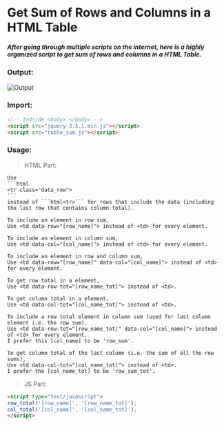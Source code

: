 # Get Sum of Rows and Columns in a HTML Table

##### After going through multiple scripts on the internet, here is a highly organized script to get sum of rows and columns in a HTML Table.

### Output:
<img src="https://github.com/KodingWithKunal/web-dev/blob/master/JQuery_Table_Sum/Result.gif?v=3&s=200" title="" alt="Output">

### Import:
```html
<!-- Indside <body> </body> -->
<script src="jquery-3.5.1.min.js"></script>
<script src="table_sum.js"></script>
```

### Usage:

> HTML Part:

	Use 
	```html
	<tr class="data_row">
	``` 
	instead of ```html<tr>``` for rows that include the data (including the last row that contains column total).

	To include an element in row sum, 
	Use <td data-row="[row_name]"> instead of <td> for every element.

	To include an element in column sum, 
	Use <td data-col="[col_name]"> instead of <td> for every element.

	To include an element in row and column sum, 
	Use <td data-row="[row_name]" data-col="[col_name]"> instead of <td> for every element.

	To get row total in a element,
	Use <td data-row-tot="[row_name_tot]"> instead of <td>.

	To get column total in a element,
	Use <td data-col-tot="[col_name_tot]"> instead of <td>.

	To include a row total element in column sum (used for last column element i.e. the row sum), 
	Use <td data-row-tot="[row_name_tot]" data-col="[col_name]"> instead of <td> for every element.
	I prefer this [col_name] to be 'row_sum'.

	To get column total of the last column (i.e. the sum of all the row sums),
	Use <td data-col-tot="[col_name_tot]"> instead of <td>.
	I prefer the [col_name_tot] to be 'row_sum_tot'.


> JS Part:
```html
<script type="text/javascript">
row_total('[row_name]', '[row_name_tot]');
col_total('[col_name]', '[col_name_tot]');
</script>
```
	
	
	